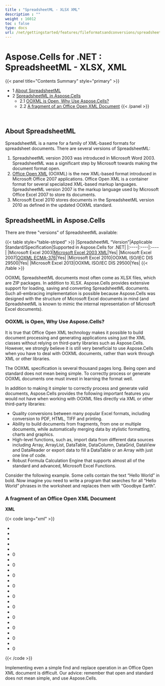 ```yaml
---
title : "SpreadsheetML - XLSX XML" 
description : "" 
weight : 16012 
toc : false
type: docs
url: /net/gettingstarted/features/fileformatsandconversions/spreadsheetml+-+xlsx+xml/
---
```


# Aspose.Cells for .NET : SpreadsheetML - XLSX, XML


{{< panel title="Contents Summary" style="primary" >}}
*   1 [About SpreadsheetML](#about-spreadsheetml)
*   2 [SpreadsheetML in Aspose.Cells](#spreadsheetml-in-aspose.cells)
    *   2.1 [OOXML is Open, Why Use Aspose.Cells?](#ooxml-is-open,-why-use-aspose.cells?)
    *   2.2 [A fragment of an Office Open XML Document](#a-fragment-of-an-office-open-xml-document)
{{< /panel >}}
 

 

## About SpreadsheetML

SpreadsheetML is a name for a family of XML-based formats for spreadsheet documents. There are several versions of SpreadsheetML:

1.  SpreadsheetML version 2003 was introduced in Microsoft Word 2003. SpreadsheetML was a significant step by Microsoft towards making the document format open.
2.  [Office Open XML](http://en.wikipedia.org/wiki/Office_Open_XML) (OOXML) is the new XML-based format introduced in Microsoft Office 2007 applications. Office Open XML is a container format for several specialized XML-based markup languages. SpreadsheetML version 2007 is the markup language used by Microsoft Office Excel 2007 to store its documents.
3.  Microsoft Excel 2010 stores documents in the SpreadsheetML version 2010 as defined in the updated OOXML standard.

## SpreadsheetML in Aspose.Cells

There are three "versions" of SpreadsheetML available:

{{< table style="table-striped" >}}
|SpreadsheetML “Version”|Applicable Standard/Specification|Supported in Aspose.Cells for .NET|
|:----|:----|:----|
|Microsoft Excel 2003|[Microsoft Excel 2003 XML](http://en.wikipedia.org/wiki/Microsoft_Office_XML_formats)|Yes|
|Microsoft Excel 2007|[OOXML ECMA-376](http://www.ecma-international.org/publications/standards/Ecma-376.htm)|Yes|
|Microsoft Excel 2010|OOXML ISO/IEC DIS 29500|Yes|
|Microsoft Excel 2013|OOXML ISO/IEC DIS 29500|Yes|
{{< /table >}}

OOXML SpreadsheetML documents most often come as XLSX files, which are ZIP packages. In addition to XLSX. Aspose.Cells provides extensive support for loading, saving and converting SpreadsheetML documents. Such all-embracing implementation is possible because Aspose.Cells was designed with the structure of Microsoft Excel documents in mind (and SpreadsheetML is known to mimic the internal representation of Microsoft Excel documents).

### OOXML is Open, Why Use Aspose.Cells?

It is true that Office Open XML technology makes it possible to build document processing and generating applications using just the XML classes without relying on third-party libraries such as Aspose.Cells.  However, we strongly believe it is still very beneficial to use Aspose.Cells when you have to deal with OOXML documents, rather than work through XML or other libraries.

The OOXML specification is several thousand pages long. Being open and standard does not mean being simple. To correctly process or generate OOXML documents one must invest in learning the format well.

In addition to making it simpler to correctly process and generate valid documents, Aspose.Cells provides the following important features you would not have when working with OOXML files directly via XML or other third-party libraries:

*   Quality conversions between many popular Excel formats, including conversion to PDF, HTML, TIFF and printing.
*   Ability to build documents from fragments, from one or multiple documents, while automatically merging data by stylistic formatting, charts and graphics.
*   High-level functions, such as, import data from different data sources including Array, ArrayList, DataTable, DataColumn, DataGrid, DataView and DataReader or export data to fill a DataTable or an Array with just one line of code.
*   Robust Formula Calculation Engine that supports almost all of the standard and advanced, Microsoft Excel Functions.

Consider the following example. Some cells contain the text “Hello World” in bold. Now imagine you need to write a program that searches for all “Hello World” phrases in the worksheet and replaces them with “Goodbye Earth”.

### A fragment of an Office Open XML Document

**XML**

{{< code lang="xml" >}}
<?xml version="1.0" encoding="UTF-8" standalone="yes" ?>
- <worksheet xmlns="http://schemas.openxmlformats.org/spreadsheetml/2006/main" xmlns:r="http://schemas.openxmlformats.org/officeDocument/2006/relationships">
  <dimension ref="A1:M184" />
- <sheetViews>
- <sheetView tabSelected="1" workbookViewId="0">
  <selection activeCell="H27" sqref="H27" />
  </sheetView>
  </sheetViews>
  <sheetFormatPr defaultRowHeight="15" />
- <sheetData>
- <row r="1" spans="1:7">
- <c r="A1" s="1" t="s">
  <v>0</v>
  </c>
  </row>
- <row r="11" spans="1:7">
- <c r="D11" s="1" t="s">
  <v>0</v>
  </c>
  </row>
- <row r="15" spans="1:7">
- <c r="G15" s="1" t="s">
  <v>0</v>
  </c>
  </row>
- <row r="21" spans="2:7">
- <c r="G21" s="1" t="s">
  <v>0</v>
  </c>
  </row>
- <row r="25" spans="2:7">
- <c r="F25" s="1" t="s">
  <v>0</v>
  </c>
  </row>
- <row r="31" spans="2:7">
- <c r="B31" s="1" t="s">
  <v>0</v>
  </c>
  </row>
- <row r="34" spans="6:13">
- <c r="M34" s="1" t="s">
  <v>0</v>
  </c>
  </row>
- <row r="38" spans="6:13">
- <c r="F38" s="1" t="s">
  <v>0</v>
  </c>
  </row>
- <row r="117" spans="8:8">
- <c r="H117" s="1" t="s">
  <v>0</v>
  </c>
  </row>
- <row r="184" spans="8:8">
- <c r="H184" s="1" t="s">
  <v>0</v>
  </c>
  </row>
  </sheetData>
  <pageMargins left="0.7" right="0.7" top="0.75" bottom="0.75" header="0.3" footer="0.3" />
</worksheet>
 
{{< /code >}}

  
Implementing even a simple find and replace operation in an Office Open XML document is difficult. Our advice: remember that open and standard does not mean simple, and use Aspose.Cells.

